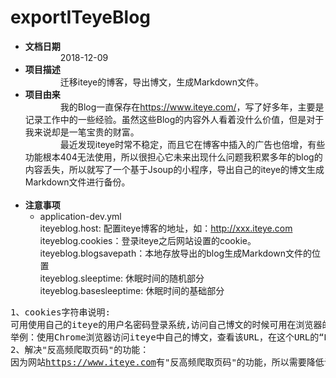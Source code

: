 # exportITeyeBlog
* **文档日期**  
&emsp;&emsp;&emsp;&emsp;2018-12-09
* **项目描述**   
&emsp;&emsp;&emsp;&emsp;迁移iteye的博客，导出博文，生成Markdown文件。
* **项目由来**  
&emsp;&emsp;&emsp;&emsp;我的Blog一直保存在<https://www.iteye.com/>，写了好多年，主要是记录工作中的一些经验。虽然这些Blog的内容外人看着没什么价值，但是对于我来说却是一笔宝贵的财富。  
&emsp;&emsp;&emsp;&emsp;最近发现iteye时常不稳定，而且它在博客中插入的广告也倍增，有些功能根本404无法使用，所以很担心它未来出现什么问题我积累多年的blog的内容丢失，所以就写了一个基于Jsoup的小程序，导出自己的iteye的博文生成Markdown文件进行备份。
<br><br>
* **注意事项**  
    * application-dev.yml  
        iteyeblog.host: 配置iteye博客的地址，如：http://xxx.iteye.com  
        iteyeblog.cookies：登录iteye之后网站设置的cookie。  
        iteyeblog.blogsavepath：本地存放导出的blog生成Markdown文件的位置   
        iteyeblog.sleeptime: 休眠时间的随机部分  
        iteyeblog.basesleeptime: 休眠时间的基础部分
        
<pre>
1、cookies字符串说明:
可用使用自己的iteye的用户名密码登录系统,访问自己博文的时候可用在浏览器的控制台找到cookie的字符串。
举例：使用Chrome浏览器访问iteye中自己的博文，查看该URL，在这个URL的“Response-Headers”里面有一个字段“set-cookie”，将它的内容放在这里就可以使用。
2、解决"反高频爬取页码"的功能：
因为网站<a href="https://www.iteye.com" target="_blank">https://www.iteye.com</a>有"反高频爬取页码"的功能，所以需要降低访问网站的频率，所以这里会让程序随机的休眠一段时间，通过参数：iteyeblog.sleeptime和iteyeblog.basesleeptime实现。
</pre>
